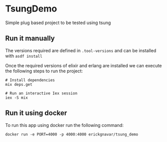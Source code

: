 # TsungDemo

Simple plug based project to be tested using tsung

## Run it manually

The versions required are defined in `.tool-versions` and can be installed with `asdf install`

Once the required versions of elixir and erlang are installed we can execute the following steps to run the project:

```shell
# Install dependencies
mix deps.get

# Run an interactive Iex session
iex -S mix
```

## Run it using docker

To run this app using docker run the following command:

```shell
docker run -e PORT=4000 -p 4000:4000 erickgnavar/tsung_demo
```
